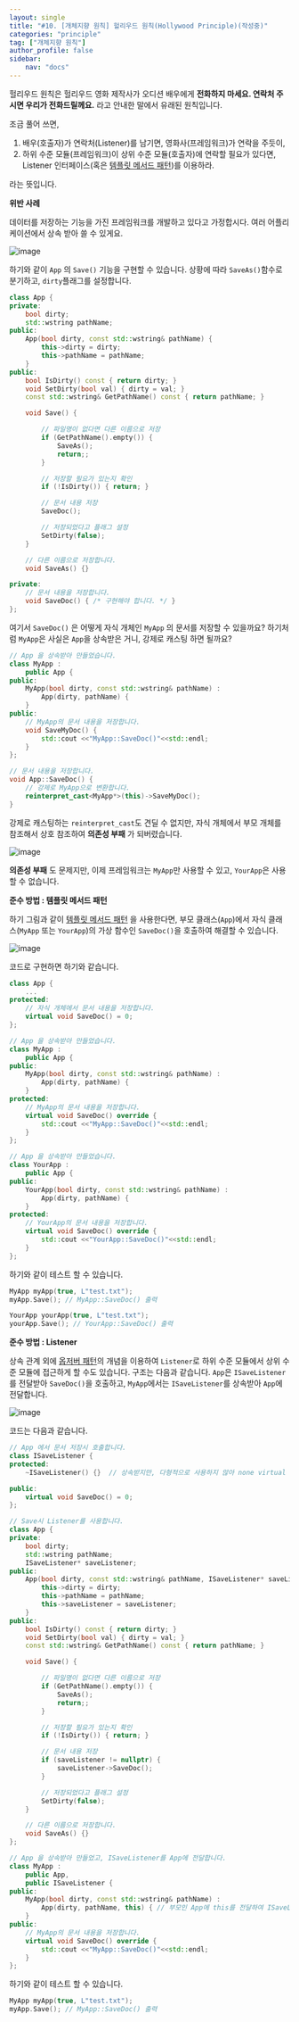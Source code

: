 ```yaml
---
layout: single
title: "#10. [개체지향 원칙] 헐리우드 원칙(Hollywood Principle)(작성중)"
categories: "principle"
tag: ["개체지향 원칙"]
author_profile: false
sidebar: 
    nav: "docs"
---
```


헐리우드 원칙은 헐리우드 영화 제작사가 오디션 배우에게 **전화하지 마세요. 연락처 주시면 우리가 전화드릴께요.** 라고 안내한 말에서 유래된 원칙입니다.

조금 풀어 쓰면,

1. 배우(호출자)가 연락처(Listener)를 남기면, 영화사(프레임워크)가 연락을 주듯이,
2. 하위 수준 모듈(프레임워크)이 상위 수준 모듈(호출자)에 연락할 필요가 있다면, Listener 인터페이스(혹은 [템플릿 메서드 패턴](https://tango1202.github.io/pattern/pattern-template-method/))를 이용하라.

라는 뜻입니다.

**위반 사례**

데이터를 저장하는 기능을 가진 프레임워크를 개발하고 있다고 가정합시다. 여러 어플리케이션에서 상속 받아 쓸 수 있게요.

![image](https://github.com/tango1202/tango1202.github.io/assets/133472501/9991a2f6-004f-457a-8871-bac0f728427b)

하기와 같이 `App` 의 `Save()` 기능을 구현할 수 있습니다. 상황에 따라 `SaveAs()`함수로 분기하고, `dirty`플래그를 설정합니다.

```cpp
class App {
private:
    bool dirty;
    std::wstring pathName;
public:
    App(bool dirty, const std::wstring& pathName) {
        this->dirty = dirty;
        this->pathName = pathName;
    } 
public:
    bool IsDirty() const { return dirty; }
    void SetDirty(bool val) { dirty = val; }
    const std::wstring& GetPathName() const { return pathName; }

    void Save() {

        // 파일명이 없다면 다른 이름으로 저장
        if (GetPathName().empty()) {
            SaveAs();
            return;;
        }

        // 저장할 필요가 있는지 확인
        if (!IsDirty()) { return; }

        // 문서 내용 저장
        SaveDoc();

        // 저장되었다고 플래그 설정
        SetDirty(false);
    }

    // 다른 이름으로 저장합니다.
    void SaveAs() {}

private:
    // 문서 내용을 저장합니다.
    void SaveDoc() { /* 구현해야 합니다. */ }
};
```

여기서 `SaveDoc()` 은 어떻게 자식 개체인 `MyApp` 의 문서를 저장할 수 있을까요? 하기처럼 `MyApp`은 사실은 `App`을 상속받은 거니, 강제로 캐스팅 하면 될까요?

```cpp
// App 을 상속받아 만들었습니다.
class MyApp : 
    public App {
public:
    MyApp(bool dirty, const std::wstring& pathName) :
        App(dirty, pathName) {
    } 
public:
    // MyApp의 문서 내용을 저장합니다.
    void SaveMyDoc() {
        std::cout <<"MyApp::SaveDoc()"<<std::endl;
    }
};

// 문서 내용을 저장합니다.
void App::SaveDoc() {
    // 강제로 MyApp으로 변환합니다.
    reinterpret_cast<MyApp*>(this)->SaveMyDoc();
}
``` 
강제로 캐스팅하는 `reinterpret_cast`도 견딜 수 없지만, 자식 개체에서 부모 개체를 참조해서 상호 참조하여 **의존성 부패** 가 되버렸습니다.

![image](https://github.com/tango1202/tango1202.github.io/assets/133472501/22b487db-234f-4e91-a0d7-00a5becebce7)

**의존성 부패** 도 문제지만, 이제 프레임워크는 `MyApp`만 사용할 수 있고, `YourApp`은 사용할 수 없습니다.

**준수 방법 : 템플릿 메서드 패턴**

하기 그림과 같이 [템플릿 메서드 패턴](https://tango1202.github.io/pattern/pattern-template-method/) 을 사용한다면, 부모 클래스(`App`)에서 자식 클래스(`MyApp` 또는 `YourApp`)의 가상 함수인 `SaveDoc()`을 호출하여 해결할 수 있습니다.

![image](https://github.com/tango1202/tango1202.github.io/assets/133472501/3fd28810-395f-4ce8-a4a3-149a0eb7ba39)

코드로 구현하면 하기와 같습니다.

```cpp
class App {
    ...
protected:
    // 자식 개체에서 문서 내용을 저장합니다. 
    virtual void SaveDoc() = 0;
};

// App 을 상속받아 만들었습니다.
class MyApp : 
    public App {
public:
    MyApp(bool dirty, const std::wstring& pathName) :
        App(dirty, pathName) {
    } 
protected:
    // MyApp의 문서 내용을 저장합니다.
    virtual void SaveDoc() override {
        std::cout <<"MyApp::SaveDoc()"<<std::endl;
    }
};

// App 을 상속받아 만들었습니다.
class YourApp : 
    public App {
public:
    YourApp(bool dirty, const std::wstring& pathName) :
        App(dirty, pathName) {
    } 
protected:
    // YourApp의 문서 내용을 저장합니다.
    virtual void SaveDoc() override {
        std::cout <<"YourApp::SaveDoc()"<<std::endl;
    }
};
```

하기와 같이 테스트 할 수 있습니다.

```cpp
MyApp myApp(true, L"test.txt");
myApp.Save(); // MyApp::SaveDoc() 출력        

YourApp yourApp(true, L"test.txt");
yourApp.Save(); // YourApp::SaveDoc() 출력  
```

**준수 방법 : Listener**

상속 관계 외에 [옵저버 패턴](https://tango1202.github.io/pattern/pattern-observer/)의 개념을 이용하여 `Listener`로 하위 수준 모듈에서 상위 수준 모듈에 접근하게 할 수도 있습니다.
구조는 다음과 같습니다. `App`은 `ISaveListener`를 전달받아 `SaveDoc()`을 호출하고, `MyApp`에서는 `ISaveListener`를 상속받아 `App`에 전달합니다.

![image](https://github.com/tango1202/tango1202.github.io/assets/133472501/79ee2d14-a21b-47a2-a06a-dbb3f43867fb)

코드는 다음과 같습니다.
```cpp
// App 에서 문서 저장시 호출합니다.
class ISaveListener {
protected:
    ~ISaveListener() {}  // 상속받지만, 다형적으로 사용하지 않아 none virtual 입니다.

public:
    virtual void SaveDoc() = 0;
};

// Save시 Listener를 사용합니다.
class App {
private:
    bool dirty;
    std::wstring pathName;
    ISaveListener* saveListener;
public:
    App(bool dirty, const std::wstring& pathName, ISaveListener* saveListener) {
        this->dirty = dirty;
        this->pathName = pathName;
        this->saveListener = saveListener;
    } 
public:
    bool IsDirty() const { return dirty; }
    void SetDirty(bool val) { dirty = val; }
    const std::wstring& GetPathName() const { return pathName; }

    void Save() {

        // 파일명이 없다면 다른 이름으로 저장
        if (GetPathName().empty()) {
            SaveAs();
            return;;
        }

        // 저장할 필요가 있는지 확인
        if (!IsDirty()) { return; }

        // 문서 내용 저장
        if (saveListener != nullptr) {
            saveListener->SaveDoc();
        }

        // 저장되었다고 플래그 설정
        SetDirty(false);
    }

    // 다른 이름으로 저장합니다.
    void SaveAs() {}
};

// App 을 상속받아 만들었고, ISaveListener를 App에 전달합니다.
class MyApp : 
    public App,
    public ISaveListener {
public:
    MyApp(bool dirty, const std::wstring& pathName) :
        App(dirty, pathName, this) { // 부모인 App에 this를 전달하여 ISaveListener를 전달합니다.
    } 
public:
    // MyApp의 문서 내용을 저장합니다.
    virtual void SaveDoc() override {
        std::cout <<"MyApp::SaveDoc()"<<std::endl;  
    }
};
```

하기와 같이 테스트 할 수 있습니다.

```cpp
MyApp myApp(true, L"test.txt");
myApp.Save(); // MyApp::SaveDoc() 출력        
```


